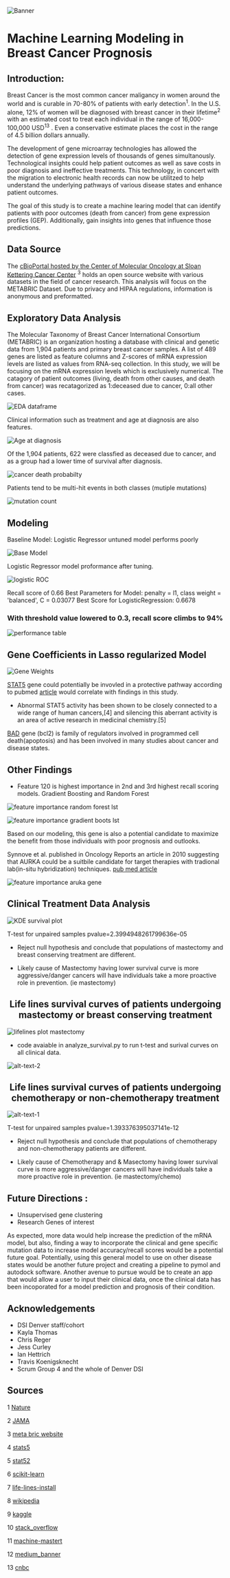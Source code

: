 
![Banner](images/Banner.png)

# Machine Learning Modeling in Breast Cancer Prognosis 


## Introduction:
Breast Cancer is the most common cancer maligancy in women around the world and is curable in 70-80% of patients with early detection<sup>1</sup>.  In the U.S. alone, 12% of women will be diagnosed with breast cancer in their lifetime<sup>2</sup>  with an estimated cost to treat each individual in the range of 16,000-100,000 USD<sup>13</sup> .  Even a conservative estimate places the cost in the range of 4.5 billion dollars annually.  

The development of gene microarray technologies has allowed the detection of gene expression levels of thousands of genes simultanously.  Technological insights could help patient outcomes as well as save costs in poor diagnosis and ineffective treatments. This technology, in concert with the migration to electronic health records can now be utilitzed to help understand the underlying pathways of various disease states and enhance patient outcomes.

The goal of this study is to create a machine learing model that can identify patients with poor outcomes (death from cancer) from gene expression profiles (GEP).  Additionally, gain insights into genes that influence those predictions.

## Data Source

The [cBioPortal hosted by the Center of Molecular Oncology at Sloan Kettering Cancer Center](https://www.cbioportal.org/datasets) <sup>3</sup> holds an open source website with various datasets in the field of cancer research.  This analysis will focus on the METABRIC Dataset. Due to privacy and HIPAA regulations, information is anonymous and preformatted.



<!-- Beast cancer has previously been classifed based on tumor type (ductal, lobular infiltrating carcinoa, etc), HER2 receptor status, histological grade and others.  Recenlty, with cheaper, faster, and more abundant sequencing technology, the possibility of gene expression profiling (GEP) has loomed as a possible diagnostic tool. __With the complex nature of biological pathways, machine learning and big data could be the tool to elucidate the obscure pathways that have not been discovered. -->



## Exploratory Data Analysis

The Molecular Taxonomy of Breast Cancer International Consortium (METABRIC) is an organization hosting a database  with clinical and genetic data from 1,904 patients and primary breast cancer samples.   A list of 489 genes are listed as feature columns and Z-scores of mRNA expression levels are listed as values from RNA-seq collection. In this study, we will be focusing on the mRNA expression levels which is exclusively numerical. The catagory of patient outcomes (living, death from other causes, and death from cancer) was recatagorized as 1:deceased due to cancer, 0:all other cases.


![EDA dataframe](images/EDA_cap3.png)

Clinical information such as treatment and age at diagnosis are also features. 

![Age at diagnosis](images/age_at_diagnosis_density.png)

Of the 1,904 patients, 622 were classfied as deceased due to cancer, and as a group had a lower time of survival after diagnosis.

![cancer death probabilty](images/probability_density_cancer_death_non_cancer_death.png)

Patients tend to be multi-hit events in both classes (mutiple mutations)

![mutation count](images/Mutation_count.png)


## Modeling 

Baseline Model: Logistic Regressor
    untuned model performs poorly

![Base Model](images/Base_Model_Report.png)


Logistic Regressor model proformance after tuning.


![logistic ROC](images/Logistic_Regression_ROC_curve.png)

Recall score of 0.66 
Best Parameters for Model: penalty = l1, class weight = 'balanced', C = 0.03077
Best Score for LogisticRegression: 0.6678

### With threshold value lowered to 0.3, recall score climbs to 94%


![performance table](images/perform_table.png)



## Gene Coefficients in Lasso regularized Model


![Gene Weights](images/capstone3_coefficients.png)

[STAT5](https://pubmed.ncbi.nlm.nih.gov/23161573/) gene could potentially be invovled in a protective pathway according to pubmed [article](https://pubmed.ncbi.nlm.nih.gov/23161573/) would correlate with findings in this study.

* Abnormal STAT5 activity has been shown to be closely connected to a wide range of human cancers,[4] and silencing this aberrant activity is an area of active research in medicinal chemistry.[5]


[BAD](https://www.ncbi.nlm.nih.gov/gene?Db=gene&Cmd=DetailsSearch&Term=572) gene (bcl2) is family of regulators involved in programmed cell death(apoptosis) and has been involved in many studies about cancer and disease states.




## Other Findings

* Feature 120 
 is highest importance in 2nd and 3rd highest recall scoring models. Gradient Boosting and Random Forest



![feature importance random forest lst](images/random_forest_feature_importance.png)

![feature importance gradient boots lst](images/gradient_boost_feature_importance.png)

Based on our modeling, this gene is also a potential candidate to maximize the benefit from those individuals with poor prognosis and outlooks.

Synnove et al. published in Oncology Reports an article in 2010 suggesting that AURKA could be a suitbile candidate for target therapies with tradional lab(in-situ hybridization) techniques.  [pub med article](https://pubmed.ncbi.nlm.nih.gov/20043089/#:~:text=AURKA%20gene%20amplification%20is%20a,therapies%20with%20Aurora%2DA%20inhibitors.)  


![feature importance aruka gene](images/Aruka_gene.png)


## Clinical Treatment Data Analysis
![KDE survival plot](images/KDE_mastectomy.png)



T-test for unpaired samples
pvalue=2.3994948261799636e-05

* Reject null hypothesis and conclude that populations of mastectomy and breast conserving treatment are different.

* Likely cause of Mastectomy having lower survival curve is more aggressive/danger cancers will have individuals take a more proactive role in prevention. (ie mastectomy)

<h2 align="center">Life lines survival curves of patients undergoing mastectomy or breast conserving treatment</h2>

![lifelines plot mastectomy](images/surivival_mastectomy.png)

* code avaiable in analyze_survival.py to run t-test and surival curves on all clinical data. 


![alt-text-2](images/KDE_chemotherapy.png ) 

<h2 align="center">Life lines survival curves of patients undergoing chemotherapy or non-chemotherapy treatment</h2>

![alt-text-1](images/surivival_chemotherapy.png "title-1") 

T-test for unpaired samples
pvalue=1.393376395037141e-12

* Reject null hypothesis and conclude that populations of chemotherapy and non-chemotherapy patients are different.

* Likely cause of Chemotherapy and & Masectomy having lower survival curve is more aggressive/danger cancers will have individuals take a more proactive role in prevention. (ie mastectomy/chemo)


## Future Directions :

* Unsupervised gene clustering
* Research Genes of interest


As expected, more data would help increase the prediction of the mRNA model, but also, finding a way to incorporate the clinical and gene specific mutation data to increase model accuracy/recall scores would be a potential future goal.  Potentially, using this general model to use on other disease states would be another future project and creating a pipeline to pymol and autodock software. Another avenue to pursue would be to create an app that would allow a user to input their clinical data, once the clinical data has been incoporated for a model prediction and prognosis of their condition.


## Acknowledgements
* DSI Denver staff/cohort
* Kayla Thomas
* Chris Reger
* Jess Curley
* Ian Hettrich
* Travis Koenigsknecht
* Scrum Group 4 and the whole of Denver DSI

## Sources

1 [Nature](https://www.nature.com/articles/s41572-019-0111-2)  

2 [JAMA](https://jamanetwork.com/journals/jama/article-abstract/2721183)  

3 [meta bric website](https://www.cbioportal.org/study/summary?id=brca_metabric) 

4 [stats5](https://erc.bioscientifica.com/view/journals/erc/15/2/367.xml)

5 [stat52](https://www.ncbi.nlm.nih.gov/pmc/articles/PMC3233979/)

6 [scikit-learn](https://scikit-learn.org/)

7 [life-lines-install](https://lifelines.readthedocs.io/en/latest/fitters/univariate/KaplanMeierFitter.html?highlight=KaplanMeierFitter)

8 [wikipedia](https://en.wikipedia.org/wiki/Aurora_A_kinase)

9 [kaggle](https://www.kaggle.com/raghadalharbi/breast-cancer-gene-expression-profiles-metabric)

10 [stack_overflow](https://stackoverflow.com/)

11 [machine-mastert](https://machinelearningmastery.com)

12 [medium_banner](https://medium.com/berkeleyischool/breast-cancer-genetic-testing-and-privacy-476b799e5f86)

13 [cnbc](https://www.cnbc.com/2020/10/22/how-much-breast-cancer-treatment-costs-even-with-health-insurance-.html#:~:text=More%20than%20275%2C000%20women%20in,anywhere%20between%20%2420%2C000%20and%20%24100%2C000)





<!-- 
![Banner](images/Banner.png)

# capstone2


## Introduction:
Breast Cancer is the most common cancer maligancy in women around the world and is curable in 70-80% of patients with early detection.  In the U.S. alone, roughly 2.1 million individuals are affected.  The development of gene microarray technologies has allowed the detection of gene expression amoung thousands of genes simultanously.  Technological insights could help patient outcomes as well as save costs in non-effective treatments. This technology in concert with the migration to electronic health records can now be utilitzed to help understand the underlying pathways and outcomes of various disease states and patient outcomes. -->



<!-- Beast cancer has previously been classifed based on tumor type (ductal, lobular infiltrating carcinoa, etc), HER2 receptor status, histological grade and others.  Recenlty, with cheaper, faster, and more abundant sequencing technology, the possibility of gene expression profiling (GEP) has loomed as a possible diagnostic tool. __With the complex nature of biological pathways, machine learning and big data could be the tool to elucidate the obscure pathways that have not been discovered. -->

<!-- *in silica solutions faster and more effective that laboratory processing
*could save costs of treatment if high risk individuals are identified early and a proactive treament plan can be made.
*breast cancer data could provide insights into other forms of cancer

In this study we will be trying to find gene expression profiles in patients with poor outcomes (death by cancer) 


## Exploratory Data Analysis

The Molecular Taxonomy of Breast Cancer International Consortium (METABRIC) is an organization hosting a database  with clinical and genetic data from 1,904 primary breast cancer samples.  Genes are listed as feature columns and Z-scores of mRNA expression levels are listed as values. In this study, we will be focusing on the mRNA expression levels



![EDA dataframe](images/EDA_df.png)

Clinical information such as treatment and age at diagnosis are also features. 

![Age at diagnosis](images/age_at_diagnosis_density.png)

Of the 1,904 patients, 622 were classfied as deceased due to cancer. and as a group had a lower time of survival after diagnosis.

![cancer death probabilty](images/probability_density_cancer_death_non_cancer_death.png)

Also noteworthy, these tend to be multi-hit events ie mutiple mutations

![mutation count](images/Mutation_count.png)

Surival of all 1,904 patients

![survival plot](images/kmf_survival_plt.png) -->















